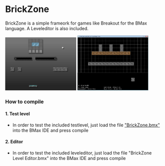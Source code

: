 # BrickZone

BrickZone is a simple frameork for games like Breakout for the BMax language.
A Leveleditor is also included.

<img src = docs/game.jpg width = "45%"></img>
<img src = docs/editor.jpg width = "45%"></img>


### How to compile

#### 1. Test level
  - In order to test the included testlevel, just load the file ["BrickZone.bmx"](BrickZone) into the BMax IDE and press compile
#### 2. Editor
  - In order to test the included leveleditor, just load the file "BrickZone Level Editor.bmx" into the BMax IDE and press compile

